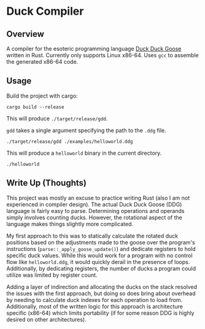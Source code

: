 # Duck Compiler

## Overview 

A compiler for the esoteric programming language 
[Duck Duck Goose](https://esolangs.org/wiki/Duck_Duck_Goose)
written in Rust. Currently only supports Linux x86-64.
Uses `gcc` to assemble the generated x86-64 code. 

## Usage

Build the project with cargo:

`cargo build --release`

This will produce `./target/release/gdd`.

`gdd` takes a single argument specifying the path to the `.ddg` file.

`./target/release/gdd ./examples/helloworld.ddg`

This will produce a `helloworld` binary in the current directory.

`./helloworld`

## Write Up (Thoughts)

This project was mostly an excuse to practice writing Rust
(also I am not experienced in compiler design).
The actual Duck Duck Goose (DDG) language is fairly easy
to parse. Determining operations and operands simply
involves counting ducks. However, the rotational
aspect of the language makes things slightly more
complicated. 

My first approach to this was
to statically calculate the rotated duck positions
based on the adjustments made to the goose
over the program's instructions
(`parse::_apply_goose_update()`) and dedicate
registers to hold specific duck values. While this would
work for a program with no control flow like `helloworld.ddg`,
it would quickly derail in the presence of loops. Additionally,
by dedicating registers, the number of ducks a program
could utilize was limited by register count.

Adding a layer of indirection and allocating the ducks
on the stack resolved the issues with the first approach,
but doing so does bring about overhead by 
needing to calculate duck indexes for each
operation to load from. Additionally,
most of the written logic for this approach
is architecture specific (x86-64) which limits
portability (if for some reason DDG is highly desired on
other architectures).
